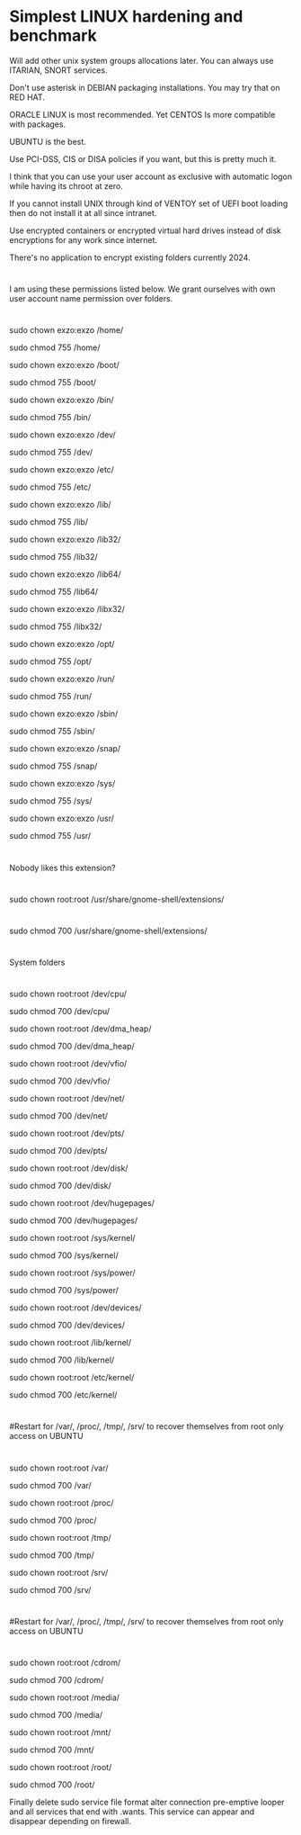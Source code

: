 # Simplest LINUX hardening and benchmark

Will add other unix system groups allocations later. You can always use ITARIAN, SNORT services.

Don't use asterisk in DEBIAN packaging installations. You may try that on RED HAT.

ORACLE LINUX is most recommended. Yet CENTOS Is more compatible with packages.

UBUNTU is the best.

Use PCI-DSS, CIS or DISA policies if you want, but this is pretty much it. 

I think that you can use your user account as exclusive with automatic logon while having its chroot at zero.

If you cannot install UNIX through kind of VENTOY set of UEFI boot loading then do not install it at all since intranet.

Use encrypted containers or encrypted virtual hard drives instead of disk encryptions for any work since internet. 

There's no application to encrypt existing folders currently 2024.

#
#
I am using these permissions listed below.
We grant ourselves with own user account name permission over folders.
#
#
sudo chown exzo:exzo /home/

sudo chmod 755 /home/


sudo chown exzo:exzo /boot/

sudo chmod 755 /boot/


sudo chown exzo:exzo /bin/

sudo chmod 755 /bin/


sudo chown exzo:exzo /dev/

sudo chmod 755 /dev/


sudo chown exzo:exzo /etc/

sudo chmod 755 /etc/


sudo chown exzo:exzo /lib/

sudo chmod 755 /lib/


sudo chown exzo:exzo /lib32/

sudo chmod 755 /lib32/


sudo chown exzo:exzo /lib64/

sudo chmod 755 /lib64/


sudo chown exzo:exzo /libx32/

sudo chmod 755 /libx32/


sudo chown exzo:exzo /opt/

sudo chmod 755 /opt/


sudo chown exzo:exzo /run/

sudo chmod 755 /run/


sudo chown exzo:exzo /sbin/

sudo chmod 755 /sbin/


sudo chown exzo:exzo /snap/

sudo chmod 755 /snap/


sudo chown exzo:exzo /sys/

sudo chmod 755 /sys/


sudo chown exzo:exzo /usr/

sudo chmod 755 /usr/

#
#
Nobody likes this extension?
#
#
sudo chown root:root /usr/share/gnome-shell/extensions/
#
#
sudo chmod 700 /usr/share/gnome-shell/extensions/
#
#
System folders
#
#
sudo chown root:root /dev/cpu/

sudo chmod 700 /dev/cpu/


sudo chown root:root /dev/dma_heap/

sudo chmod 700 /dev/dma_heap/


sudo chown root:root /dev/vfio/

sudo chmod 700 /dev/vfio/


sudo chown root:root /dev/net/

sudo chmod 700 /dev/net/


sudo chown root:root /dev/pts/

sudo chmod 700 /dev/pts/


sudo chown root:root /dev/disk/

sudo chmod 700 /dev/disk/


sudo chown root:root /dev/hugepages/

sudo chmod 700 /dev/hugepages/


sudo chown root:root /sys/kernel/

sudo chmod 700 /sys/kernel/


sudo chown root:root /sys/power/

sudo chmod 700 /sys/power/


sudo chown root:root /dev/devices/

sudo chmod 700 /dev/devices/


sudo chown root:root /lib/kernel/

sudo chmod 700 /lib/kernel/


sudo chown root:root /etc/kernel/

sudo chmod 700 /etc/kernel/


#
#
#Restart for /var/, /proc/, /tmp/, /srv/ to recover themselves from root only access on UBUNTU
#
#
sudo chown root:root /var/

sudo chmod 700 /var/


sudo chown root:root /proc/

sudo chmod 700 /proc/


sudo chown root:root /tmp/

sudo chmod 700 /tmp/


sudo chown root:root /srv/

sudo chmod 700 /srv/

#
#
#Restart for /var/, /proc/, /tmp/, /srv/ to recover themselves from root only access on UBUNTU
#
#

sudo chown root:root /cdrom/

sudo chmod 700 /cdrom/


sudo chown root:root /media/

sudo chmod 700 /media/


sudo chown root:root /mnt/

sudo chmod 700 /mnt/


sudo chown root:root /root/

sudo chmod 700 /root/

Finally delete sudo service file format alter connection pre-emptive looper and all services that end with .wants.
This service can appear and disappear depending on firewall.
